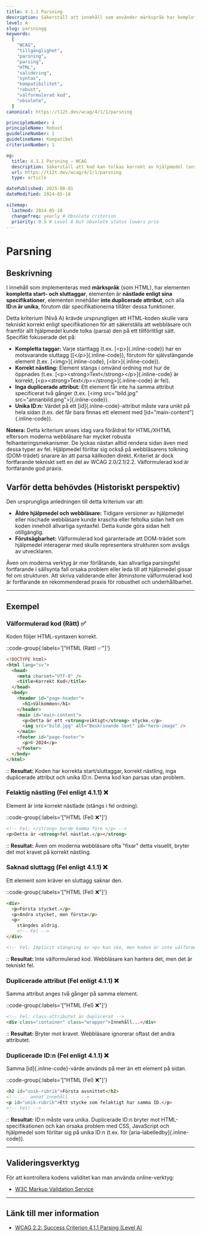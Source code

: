 ```yaml
---
title: 4.1.1 Parsning
description: Säkerställ att innehåll som använder märkspråk har komplett start- och sluttaggar, korrekt nästlade element, unika ID:n och inga duplicerade attribut, så att det kan tolkas korrekt av hjälpmedel. (Notera - Anses föråldrat för HTML/XHTML).
level: A
slug: parsningg
keywords:
  [
    "WCAG",
    "tillgänglighet",
    "parsning",
    "parsing",
    "HTML",
    "validering",
    "syntax",
    "kompatibilitet",
    "robust",
    "välformulerad kod",
    "obsolete",
  ]
canonical: https://t12t.dev/wcag/4/1/1/parsning

principleNumber: 4
principleName: Robust
guidelineNumber: 1
guidelineName: Kompatibel
criterionNumber: 1

og:
  title: 4.1.1 Parsning – WCAG
  description: Säkerställ att kod kan tolkas korrekt av hjälpmedel (anses föråldrat).
  url: https://t12t.dev/wcag/4/1/1/parsning
  type: article

datePublished: 2025-08-01
dateModified: 2024-05-18

sitemap:
  lastmod: 2024-05-18
  changefreq: yearly # Obsolete criterion
  priority: 0.5 # Level A but obsolete status lowers prio
---
```


# Parsning

## Beskrivning

I innehåll som implementeras med **märkspråk** (som HTML), har elementen **kompletta start- och sluttaggar**, elementen är **nästlade enligt sina specifikationer**, elementen innehåller **inte duplicerade attribut**, och alla **ID:n är unika**, förutom där specifikationerna tillåter dessa funktioner.

Detta kriterium (Nivå A) krävde ursprungligen att HTML-koden skulle vara tekniskt korrekt enligt specifikationen för att säkerställa att webbläsare och framför allt hjälpmedel kunde tolka (parsa) den på ett tillförlitligt sätt. Specifikt fokuserade det på:

- **Kompletta taggar:** Varje starttagg (t.ex. [\<p\>]{.inline-code}) har en motsvarande sluttagg ([\</p\>]{.inline-code}), förutom för självstängande element (t.ex. [\<img\>]{.inline-code}, [\<br\>]{.inline-code}).
- **Korrekt nästling:** Element stängs i omvänd ordning mot hur de öppnades (t.ex. [\<p\>\<strong\>Text\</strong\>\</p\>]{.inline-code} är korrekt, [\<p\>\<strong\>Text\</p\>\</strong\>]{.inline-code} är fel).
- **Inga duplicerade attribut:** Ett element får inte ha samma attribut specificerat två gånger (t.ex. [\<img src="bild.jpg" src="annanbild.png"\>]{.inline-code}).
- **Unika ID:n:** Värdet på ett [id]{.inline-code}-attribut måste vara unikt på hela sidan (t.ex. det får bara finnas ett element med [id="main-content"]{.inline-code}).

**Notera:** Detta kriterium anses idag vara föråldrat för HTML/XHTML eftersom moderna webbläsare har mycket robusta felhanteringsmekanismer. De lyckas nästan alltid rendera sidan även med dessa typer av fel. Hjälpmedel förlitar sig också på webbläsarens tolkning (DOM-trädet) snarare än att parsa källkoden direkt. Kriteriet är dock fortfarande tekniskt sett en del av WCAG 2.0/2.1/2.2. Välformulerad kod är fortfarande god praxis.

## Varför detta behövdes (Historiskt perspektiv)

Den ursprungliga anledningen till detta kriterium var att:

- **Äldre hjälpmedel och webbläsare:** Tidigare versioner av hjälpmedel eller nischade webbläsare kunde krascha eller feltolka sidan helt om koden innehöll allvarliga syntaxfel. Detta kunde göra sidan helt otillgänglig.
- **Förutsägbarhet:** Välformulerad kod garanterade att DOM-trädet som hjälpmedel interagerar med skulle representera strukturen som avsågs av utvecklaren.

Även om moderna verktyg är mer förlåtande, kan allvarliga parsingsfel fortfarande i sällsynta fall orsaka problem eller leda till att hjälpmedel gissar fel om strukturen. Att skriva validerande eller åtminstone välformulerad kod är fortfarande en rekommenderad praxis för robusthet och underhållbarhet.

---

## Exempel

### Välformulerad kod (Rätt) ✅

Koden följer HTML-syntaxen korrekt.

::code-group{:labels='["HTML (Rätt) ✅"]'}

```html showLineNumbers
<!DOCTYPE html>
<html lang="sv">
  <head>
    <meta charset="UTF-8" />
    <title>Korrekt Kod</title>
  </head>
  <body>
    <header id="page-header">
      <h1>Välkommen</h1>
    </header>
    <main id="main-content">
      <p>Detta är ett <strong>viktigt</strong> stycke.</p>
      <img src="bild.jpg" alt="Beskrivande text" id="hero-image" />
    </main>
    <footer id="page-footer">
      <p>© 2024</p>
    </footer>
  </body>
</html>
```

::
**Resultat:** Koden har korrekta start/sluttaggar, korrekt nästling, inga duplicerade attribut och unika ID:n. Denna kod kan parsas utan problem.

### Felaktig nästling (Fel enligt 4.1.1) ❌

Element är inte korrekt nästlade (stängs i fel ordning).

::code-group{:labels='["HTML (Fel) ❌"]'}

```html showLineNumbers
<!-- Fel: </strong> borde komma före </p> -->
<p>Detta är <strong>fel nästlat.</p></strong>
```

::
**Resultat:** Även om moderna webbläsare ofta "fixar" detta visuellt, bryter det mot kravet på korrekt nästling.

### Saknad sluttagg (Fel enligt 4.1.1) ❌

Ett element som kräver en sluttagg saknar den.

::code-group{:labels='["HTML (Fel) ❌"]'}

```html showLineNumbers
<div>
  <p>Första stycket.</p>
  <p>Andra stycket, men första</p>
  <p>
    stängdes aldrig.
    <!-- Fel -->
</div>

<!-- Fel: Implicit stängning av <p> kan ske, men koden är inte välformulerad -->
```

::
**Resultat:** Inte välformulerad kod. Webbläsare kan hantera det, men det är tekniskt fel.

### Duplicerade attribut (Fel enligt 4.1.1) ❌

Samma attribut anges två gånger på samma element.

::code-group{:labels='["HTML (Fel) ❌"]'}

```html showLineNumbers
<!-- Fel: class-attributet är duplicerat -->
<div class="container" class="wrapper">Innehåll...</div>
```

::
**Resultat:** Bryter mot kravet. Webbläsare ignorerar oftast det andra attributet.

### Duplicerade ID:n (Fel enligt 4.1.1) ❌

Samma [id]{.inline-code}-värde används på mer än ett element på sidan.

::code-group{:labels='["HTML (Fel) ❌"]'}

```html showLineNumbers
<h2 id="unik-rubrik">Första avsnittet</h2>
<!-- ... annat innehåll ... -->
<p id="unik-rubrik">Ett stycke som felaktigt har samma ID.</p>
<!-- Fel! -->
```

::
**Resultat:** ID:n måste vara unika. Duplicerade ID:n bryter mot HTML-specifikationen och kan orsaka problem med CSS, JavaScript och hjälpmedel som förlitar sig på unika ID:n (t.ex. för [aria-labelledby]{.inline-code}).

---

## Valideringsverktyg

För att kontrollera kodens validitet kan man använda online-verktyg:

- [W3C Markup Validation Service](https://validator.w3.org/)

---

## Länk till mer information

- [WCAG 2.2: Success Criterion 4.1.1 Parsing (Level A)](https://www.w3.org/WAI/WCAG22/Understanding/parsing.html)
